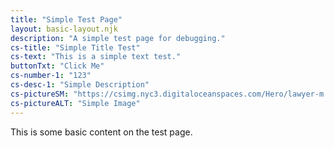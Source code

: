 ```yaml
---
title: "Simple Test Page"
layout: basic-layout.njk
description: "A simple test page for debugging."
cs-title: "Simple Title Test"
cs-text: "This is a simple text test."
buttonTxt: "Click Me"
cs-number-1: "123"
cs-desc-1: "Simple Description"
cs-pictureSM: "https://csimg.nyc3.digitaloceanspaces.com/Hero/lawyer-m.jpg"
cs-pictureALT: "Simple Image"
---
```


This is some basic content on the test page.
